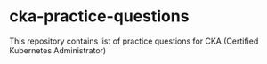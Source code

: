# cka-practice-questions
This repository contains list of practice questions for CKA (Certified Kubernetes Administrator)
